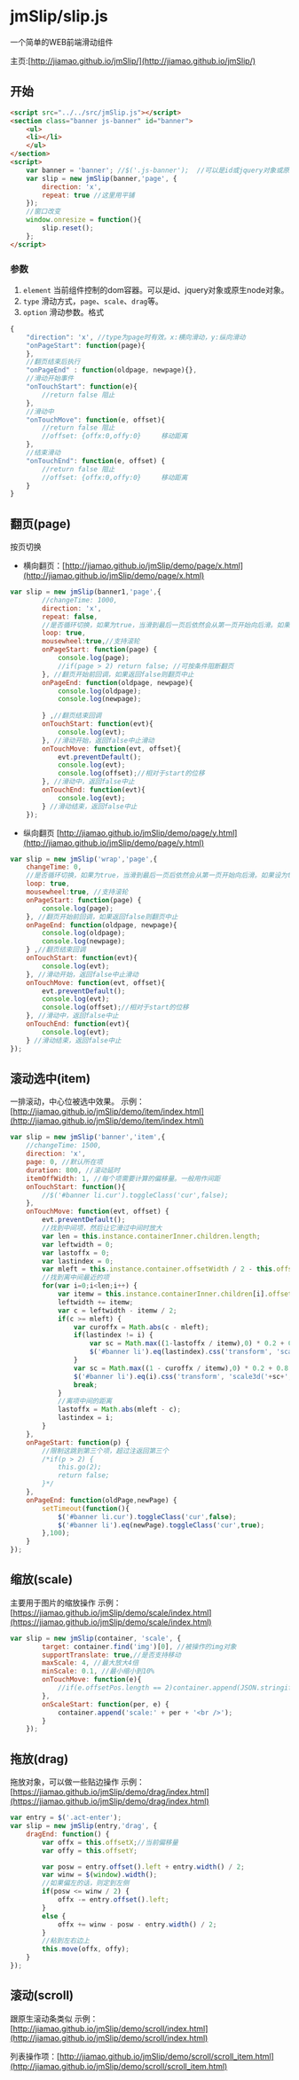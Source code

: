 jmSlip/slip.js
=========

一个简单的WEB前端滑动组件

主页:[http://jiamao.github.io/jmSlip/](http://jiamao.github.io/jmSlip/)

开始
---
```html
<script src="../../src/jmSlip.js"></script>
<section class="banner js-banner" id="banner">
	<ul>
	<li></li>
	</ul>
</section>
<script>
	var banner = 'banner'; //$('.js-banner');  //可以是id或jquery对象或原生node
	var slip = new jmSlip(banner,'page', {
		direction: 'x',
		repeat: true //这里用平铺
	});
	//窗口改变
    window.onresize = function(){
	    slip.reset();
    };
</script>
```
### 参数
1. `element` 当前组件控制的dom容器。可以是id、jquery对象或原生node对象。
2. `type`   滑动方式，`page`、`scale`、`drag`等。
3. `option` 滑动参数。格式
```javascript
{
    "direction": 'x', //type为page时有效。x:横向滑动，y:纵向滑动
    "onPageStart": function(page){
	}, 
	//翻页结束后执行
	"onPageEnd" : function(oldpage, newpage){}, 
	//滑动开始事件
	"onTouchStart": function(e){
		//return false 阻止
	},
	//滑动中
	"onTouchMove": function(e, offset){
		//return false 阻止
		//offset: {offx:0,offy:0}     移动距离
	},
	//结束滑动
	"onTouchEnd": function(e, offset) {
		//return false 阻止
		//offset: {offx:0,offy:0}     移动距离
	}
}
```

## 翻页(page)
按页切换
* 横向翻页：[http://jiamao.github.io/jmSlip/demo/page/x.html](http://jiamao.github.io/jmSlip/demo/page/x.html)
```javascript
var slip = new jmSlip(banner1,'page',{
		//changeTime: 1000, 
		direction: 'x',
		repeat: false,
		//是否循环切换，如果为true，当滑到最后一页后依然会从第一页开始向后滑。如果设为true，最好把repeat也指定为false
		loop: true,
		mousewheel:true,//支持滚轮
		onPageStart: function(page) {
			console.log(page);
			//if(page > 2) return false; //可按条件阻断翻页
		}, //翻页开始前回调，如果返回false则翻页中止
		onPageEnd: function(oldpage, newpage){
			console.log(oldpage);
			console.log(newpage);
			
		} ,//翻页结束回调
		onTouchStart: function(evt){
			console.log(evt);
		}, //滑动开始，返回false中止滑动
		onTouchMove: function(evt, offset){
			evt.preventDefault();
			console.log(evt);
			console.log(offset);//相对于start的位移
		}, //滑动中，返回false中止
		onTouchEnd: function(evt){
			console.log(evt);
		} //滑动结束，返回false中止
	});
```
* 纵向翻页 [http://jiamao.github.io/jmSlip/demo/page/y.html](http://jiamao.github.io/jmSlip/demo/page/y.html)
```javascript
var slip = new jmSlip('wrap','page',{
	changeTime: 0,
	//是否循环切换，如果为true，当滑到最后一页后依然会从第一页开始向后滑。如果设为true，最好把repeat也指定为false
	loop: true,
	mousewheel:true, //支持滚轮
	onPageStart: function(page) {
		console.log(page);
	}, //翻页开始前回调，如果返回false则翻页中止
	onPageEnd: function(oldpage, newpage){
		console.log(oldpage);
		console.log(newpage);
	} ,//翻页结束回调
	onTouchStart: function(evt){
		console.log(evt);
	}, //滑动开始，返回false中止滑动
	onTouchMove: function(evt, offset){
		evt.preventDefault();
		console.log(evt);
		console.log(offset);//相对于start的位移
	}, //滑动中，返回false中止
	onTouchEnd: function(evt){
		console.log(evt);
	} //滑动结束，返回false中止
});
```

## 滚动选中(item)
一排滚动，中心位被选中效果。
示例：[http://jiamao.github.io/jmSlip/demo/item/index.html](http://jiamao.github.io/jmSlip/demo/item/index.html)
```javascript
var slip = new jmSlip('banner','item',{
	//changeTime: 1500, 
	direction: 'x', 
	page: 0, //默认所在项
	duration: 800, //滚动延时
	itemOffWidth: 1, //每个项需要计算的偏移量。一般用作间距
	onTouchStart: function(){
		//$('#banner li.cur').toggleClass('cur',false);
	},
	onTouchMove: function(evt, offset) {
		evt.preventDefault();
		//找到中间项，然后让它滑过中间时放大
		var len = this.instance.containerInner.children.length;		
		var leftwidth = 0;
		var lastoffx = 0;
		var lastindex = 0;
		var mleft = this.instance.container.offsetWidth / 2 - this.offsetX;
		//找到离中间最近的项
		for(var i=0;i<len;i++) {		
			var itemw = this.instance.containerInner.children[i].offsetWidth; 			
			leftwidth += itemw;
			var c = leftwidth - itemw / 2;
			if(c >= mleft) {
				var curoffx = Math.abs(c - mleft);
				if(lastindex != i) {
					var sc = Math.max((1-lastoffx / itemw),0) * 0.2 + 0.8;
					$('#banner li').eq(lastindex).css('transform', 'scale3d('+sc+', '+sc+', 1)');
				}
				var sc = Math.max((1 - curoffx / itemw),0) * 0.2 + 0.8;
				$('#banner li').eq(i).css('transform', 'scale3d('+sc+', '+sc+', 1)');
				break;
			}
			//离项中间的距离
			lastoffx = Math.abs(mleft - c);
			lastindex = i;
		}	
	},
	onPageStart: function(p) {
		//限制这跳到第三个项，超过注返回第三个
		/*if(p > 2) {
			this.go(2);
			return false;
		}*/
	},
	onPageEnd: function(oldPage,newPage) {		
		setTimeout(function(){
			$('#banner li.cur').toggleClass('cur',false);
			$('#banner li').eq(newPage).toggleClass('cur',true);
		},100);		
	}
});
```

## 缩放(scale)
主要用于图片的缩放操作
示例：[https://jiamao.github.io/jmSlip/demo/scale/index.html](https://jiamao.github.io/jmSlip/demo/scale/index.html)

```javascript
var slip = new jmSlip(container, 'scale', {
        target: container.find('img')[0], //被操作的img对象
        supportTranslate: true,//是否支持移动
        maxScale: 4, //最大放大4倍
        minScale: 0.1, //最小缩小到10%
        onTouchMove: function(e){
            //if(e.offsetPos.length == 2)container.append(JSON.stringify(e.offsetPos));
        },
        onScaleStart: function(per, e) {
            container.append('scale:' + per + '<br />');
        }
    });
```

## 拖放(drag)
拖放对象，可以做一些贴边操作
示例：[https://jiamao.github.io/jmSlip/demo/drag/index.html](https://jiamao.github.io/jmSlip/demo/drag/index.html)
```javascript
var entry = $('.act-enter');
var slip = new jmSlip(entry,'drag', {
	dragEnd: function() {	
		var offx = this.offsetX;//当前偏移量
		var offy = this.offsetY;

		var posw = entry.offset().left + entry.width() / 2;
		var winw = $(window).width();
		//如果偏左的话，则定到左侧
		if(posw <= winw / 2) {
			offx -= entry.offset().left;           
		}
		else {
			offx += winw - posw - entry.width() / 2;  
		}
		//粘到左右边上
		this.move(offx, offy);
	}
});
```

## 滚动(scroll)
跟原生滚动条类似
示例：[http://jiamao.github.io/jmSlip/demo/scroll/index.html](http://jiamao.github.io/jmSlip/demo/scroll/index.html)

列表操作项：[http://jiamao.github.io/jmSlip/demo/scroll/scroll_item.html](http://jiamao.github.io/jmSlip/demo/scroll/scroll_item.html)